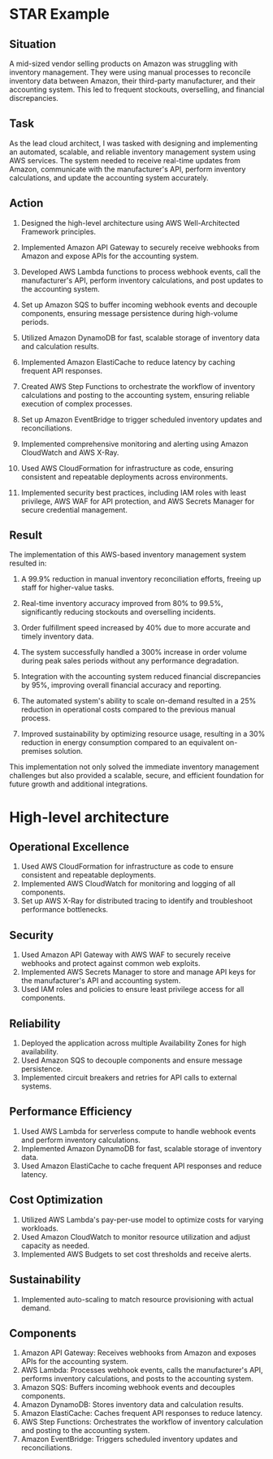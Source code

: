 # STAR Example

## Situation

A mid-sized vendor selling products on Amazon was struggling with inventory management. They were using manual processes to reconcile inventory data between Amazon, their third-party manufacturer, and their accounting system. This led to frequent stockouts, overselling, and financial discrepancies.

## Task

As the lead cloud architect, I was tasked with designing and implementing an automated, scalable, and reliable inventory management system using AWS services. The system needed to receive real-time updates from Amazon, communicate with the manufacturer's API, perform inventory calculations, and update the accounting system accurately.

## Action

1. Designed the high-level architecture using AWS Well-Architected Framework principles.  

2. Implemented Amazon API Gateway to securely receive webhooks from Amazon and expose APIs for the accounting system.  

3. Developed AWS Lambda functions to process webhook events, call the manufacturer's API, perform inventory calculations, and post updates to the accounting system.  

4. Set up Amazon SQS to buffer incoming webhook events and decouple components, ensuring message persistence during high-volume periods.  

5. Utilized Amazon DynamoDB for fast, scalable storage of inventory data and calculation results.  

6. Implemented Amazon ElastiCache to reduce latency by caching frequent API responses.  

7. Created AWS Step Functions to orchestrate the workflow of inventory calculations and posting to the accounting system, ensuring reliable execution of complex processes.  

8. Set up Amazon EventBridge to trigger scheduled inventory updates and reconciliations.  

9. Implemented comprehensive monitoring and alerting using Amazon CloudWatch and AWS X-Ray.  

10. Used AWS CloudFormation for infrastructure as code, ensuring consistent and repeatable deployments across environments.  

11. Implemented security best practices, including IAM roles with least privilege, AWS WAF for API protection, and AWS Secrets Manager for secure credential management.

## Result

The implementation of this AWS-based inventory management system resulted in:

1. A 99.9% reduction in manual inventory reconciliation efforts, freeing up staff for higher-value tasks.  

2. Real-time inventory accuracy improved from 80% to 99.5%, significantly reducing stockouts and overselling incidents.  

3. Order fulfillment speed increased by 40% due to more accurate and timely inventory data.  

4. The system successfully handled a 300% increase in order volume during peak sales periods without any performance degradation.  

5. Integration with the accounting system reduced financial discrepancies by 95%, improving overall financial accuracy and reporting.  

6. The automated system's ability to scale on-demand resulted in a 25% reduction in operational costs compared to the previous manual process.  

7. Improved sustainability by optimizing resource usage, resulting in a 30% reduction in energy consumption compared to an equivalent on-premises solution.

This implementation not only solved the immediate inventory management challenges but also provided a scalable, secure, and efficient foundation for future growth and additional integrations.

# High-level architecture

## Operational Excellence

1. Used AWS CloudFormation for infrastructure as code to ensure consistent and repeatable deployments.
2. Implemented AWS CloudWatch for monitoring and logging of all components.
3. Set up AWS X-Ray for distributed tracing to identify and troubleshoot performance bottlenecks.

## Security

1. Used Amazon API Gateway with AWS WAF to securely receive webhooks and protect against common web exploits.
2. Implemented AWS Secrets Manager to store and manage API keys for the manufacturer's API and accounting system.
3. Used IAM roles and policies to ensure least privilege access for all components.

## Reliability

1. Deployed the application across multiple Availability Zones for high availability.
2. Used Amazon SQS to decouple components and ensure message persistence.
3. Implemented circuit breakers and retries for API calls to external systems.

## Performance Efficiency

1. Used AWS Lambda for serverless compute to handle webhook events and perform inventory calculations.
2. Implemented Amazon DynamoDB for fast, scalable storage of inventory data.
3. Used Amazon ElastiCache to cache frequent API responses and reduce latency.

## Cost Optimization

1. Utilized AWS Lambda's pay-per-use model to optimize costs for varying workloads.
2. Used Amazon CloudWatch to monitor resource utilization and adjust capacity as needed.
3. Implemented AWS Budgets to set cost thresholds and receive alerts.

## Sustainability

1. Implemented auto-scaling to match resource provisioning with actual demand.

## Components

1. Amazon API Gateway: Receives webhooks from Amazon and exposes APIs for the accounting system.
2. AWS Lambda: Processes webhook events, calls the manufacturer's API, performs inventory calculations, and posts to the accounting system.
3. Amazon SQS: Buffers incoming webhook events and decouples components.
4. Amazon DynamoDB: Stores inventory data and calculation results.
5. Amazon ElastiCache: Caches frequent API responses to reduce latency.
6. AWS Step Functions: Orchestrates the workflow of inventory calculation and posting to the accounting system.
7. Amazon EventBridge: Triggers scheduled inventory updates and reconciliations.
